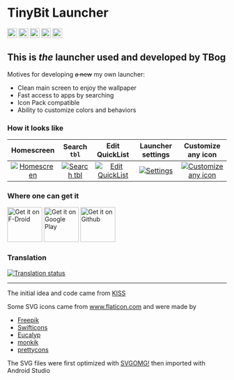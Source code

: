 # TinyBit Launcher

[<img src="https://github.com/TBog/TBLauncher/workflows/Android%20CI/badge.svg"
      alt="Android CI"
      height="22"/>](https://github.com/TBog/TBLauncher/actions/)
[<img src="https://app.codacy.com/project/badge/Grade/367f62e2ae68488fbee63cf2dfe267db"
      alt="Codacy Badge"
      height="22"/>](https://www.codacy.com/gh/TBog/TBLauncher/dashboard?utm_source=github.com&amp;utm_medium=referral&amp;utm_content=TBog/TBLauncher&amp;utm_campaign=Badge_Grade)
[<img src="https://img.shields.io/github/v/release/TBog/TBLauncher.svg?logo=github&label=GitHub"
      alt="GitHub Releases"
      height="22"/>](https://github.com/TBog/TBLauncher/releases)
[<img src="https://img.shields.io/f-droid/v/rocks.tbog.tblauncher.svg?logo=f-droid&label=F-Droid"
      alt="F-Droid Releases"
      height="22"/>](https://f-droid.org/packages/rocks.tbog.tblauncher/)
[<img src="https://img.shields.io/endpoint?label=Play%20Store&style=flat&cacheSeconds=65536&url=https%3A%2F%2Fplaystore-jsapi.herokuapp.com%2Fsep%2Frocks.tbog.tblauncher"
      alt="Playstore"
      height="22"/>](https://play.google.com/store/apps/details?id=rocks.tbog.tblauncher)

## This is _the_ launcher used and developed by TBog

Motives for developing ~~a new~~ my own launcher:
- Clean main screen to enjoy the wallpaper 
- Fast access to apps by searching 
- Icon Pack compatible
- Ability to customize colors and behaviors 

### How it looks like

| Homescreen | Search `tbl` | Edit QuickList | Launcher settings | Customize any icon |
| :---: | :---: | :---: | :---: | :---: |
| [![Homescreen](https://imgur.com/fEbPIPM.png)](https://imgur.com/fEbPIPM) | [![Search `tbl`](https://imgur.com/2YKHjSv.png)](https://imgur.com/2YKHjSv) | [![Edit QuickList](https://imgur.com/cGcTImL.png)](https://imgur.com/cGcTImL) | [![Settings](https://imgur.com/bQ3C6Pi.png)](https://imgur.com/bQ3C6Pi) | [![Customize any icon](https://imgur.com/xJ749DL.png)](https://imgur.com/xJ749DL) |

### Where one can get it

[<img src="https://fdroid.gitlab.io/artwork/badge/get-it-on.png"
     alt="Get it on F-Droid"
     height="80">](https://f-droid.org/packages/rocks.tbog.tblauncher/)
[<img src="https://play.google.com/intl/en_us/badges/images/generic/en-play-badge.png"
     alt="Get it on Google Play"
     height="80">](https://play.google.com/store/apps/details?id=rocks.tbog.tblauncher)
[<img src="https://i.ibb.co/q0mdc4Z/get-it-on-github.png"
     alt="Get it on Github"
     height="80">](https://github.com/TBog/TBLauncher/releases)

### Translation

[<img src="https://hosted.weblate.org/widgets/tblauncher/-/multi-auto.svg"
      alt="Translation status" />](https://hosted.weblate.org/engage/tblauncher/)

<footer>
      <hr>
      <p>The initial idea and code came from <a href="https://github.com/Neamar/KISS" style="display: inline">KISS</a></p>
      <p>Some SVG icons came from <a href="https://www.flaticon.com/" title="Flaticon">www.flaticon.com</a> and were made by
            <ul>
                  <li><a href="https://www.freepik.com" title="Freepik">Freepik</a></li>
                  <li><a href="https://www.flaticon.com/authors/swifticons" title="Swifticons">Swifticons</a></li>
                  <li><a href="https://www.flaticon.com/authors/eucalyp" title="Eucalyp">Eucalyp</a></li>
                  <li><a href="https://www.flaticon.com/authors/monkik" title="monkik">monkik</a></li>
                  <li><a href="https://www.flaticon.com/authors/prettycons" title="prettycons">prettycons</a></li>
            </ul>
      </p>
      <p>The SVG files were first optimized with <a href="https://github.com/jakearchibald/svgomg/">SVGOMG!</a> then imported with Android Studio</p>
</footer>

